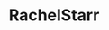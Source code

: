---
title: RachelStarr
crosslinks:
- porninfifteenseconds
- Pornstars_NSFW
- SexInFrontOfOthers
- Oilporn
- SauceForScience
- PantyPeel
---